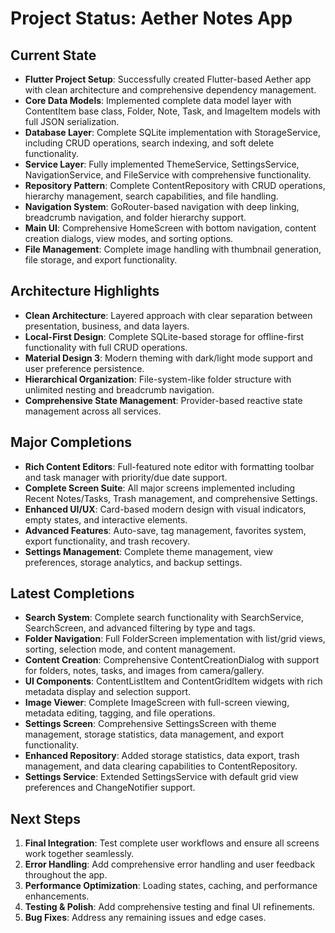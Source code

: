 # Project Status: Aether Notes App

## Current State

- **Flutter Project Setup**: Successfully created Flutter-based Aether app with clean architecture and comprehensive dependency management.
- **Core Data Models**: Implemented complete data model layer with ContentItem base class, Folder, Note, Task, and ImageItem models with full JSON serialization.
- **Database Layer**: Complete SQLite implementation with StorageService, including CRUD operations, search indexing, and soft delete functionality.
- **Service Layer**: Fully implemented ThemeService, SettingsService, NavigationService, and FileService with comprehensive functionality.
- **Repository Pattern**: Complete ContentRepository with CRUD operations, hierarchy management, search capabilities, and file handling.
- **Navigation System**: GoRouter-based navigation with deep linking, breadcrumb navigation, and folder hierarchy support.
- **Main UI**: Comprehensive HomeScreen with bottom navigation, content creation dialogs, view modes, and sorting options.
- **File Management**: Complete image handling with thumbnail generation, file storage, and export functionality.

## Architecture Highlights

- **Clean Architecture**: Layered approach with clear separation between presentation, business, and data layers.
- **Local-First Design**: Complete SQLite-based storage for offline-first functionality with full CRUD operations.
- **Material Design 3**: Modern theming with dark/light mode support and user preference persistence.
- **Hierarchical Organization**: File-system-like folder structure with unlimited nesting and breadcrumb navigation.
- **Comprehensive State Management**: Provider-based reactive state management across all services.

## Major Completions

- **Rich Content Editors**: Full-featured note editor with formatting toolbar and task manager with priority/due date support.
- **Complete Screen Suite**: All major screens implemented including Recent Notes/Tasks, Trash management, and comprehensive Settings.
- **Enhanced UI/UX**: Card-based modern design with visual indicators, empty states, and interactive elements.
- **Advanced Features**: Auto-save, tag management, favorites system, export functionality, and trash recovery.
- **Settings Management**: Complete theme management, view preferences, storage analytics, and backup settings.

## Latest Completions

- **Search System**: Complete search functionality with SearchService, SearchScreen, and advanced filtering by type and tags.
- **Folder Navigation**: Full FolderScreen implementation with list/grid views, sorting, selection mode, and content management.
- **Content Creation**: Comprehensive ContentCreationDialog with support for folders, notes, tasks, and images from camera/gallery.
- **UI Components**: ContentListItem and ContentGridItem widgets with rich metadata display and selection support.
- **Image Viewer**: Complete ImageScreen with full-screen viewing, metadata editing, tagging, and file operations.
- **Settings Screen**: Comprehensive SettingsScreen with theme management, storage statistics, data management, and export functionality.
- **Enhanced Repository**: Added storage statistics, data export, trash management, and data clearing capabilities to ContentRepository.
- **Settings Service**: Extended SettingsService with default grid view preferences and ChangeNotifier support.

## Next Steps

1. **Final Integration**: Test complete user workflows and ensure all screens work together seamlessly.
2. **Error Handling**: Add comprehensive error handling and user feedback throughout the app.
3. **Performance Optimization**: Loading states, caching, and performance enhancements.
4. **Testing & Polish**: Add comprehensive testing and final UI refinements.
5. **Bug Fixes**: Address any remaining issues and edge cases.